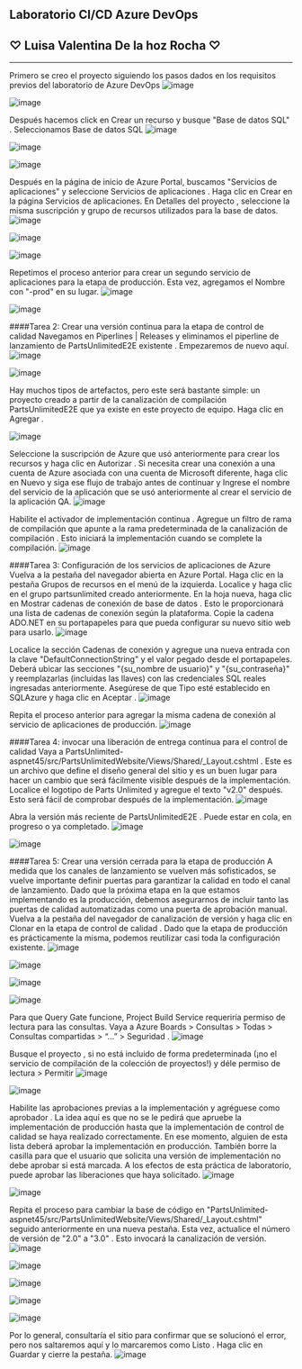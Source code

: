 ## Laboratorio CI/CD Azure DevOps
## ♡ Luisa Valentina De la hoz Rocha ♡
- - -
Primero se creo el proyecto siguiendo los pasos dados en los requisitos previos del laboratorio de Azure DevOps
![image](https://user-images.githubusercontent.com/104604359/200205016-32402e52-3c0b-4d0c-a2c5-e4e3ff1a8618.png)

![image](https://user-images.githubusercontent.com/104604359/200205027-8a6f807f-af44-420e-a1f7-353d8ad5f2ff.png)

Después hacemos click en Crear un recurso y busque "Base de datos SQL" . Seleccionamos Base de datos SQL 
![image](https://user-images.githubusercontent.com/104604359/200205036-ea646eac-568c-44ce-b15e-16de32b57eed.png)

![image](https://user-images.githubusercontent.com/104604359/200205045-b82e9890-914e-4529-b0a1-2f1a76fbccb7.png)

![image](https://user-images.githubusercontent.com/104604359/200205062-b1a0212f-d4d7-4ed2-a862-174d907856c4.png)

Después en la página de inicio de Azure Portal, buscamos "Servicios de aplicaciones" y seleccione Servicios de aplicaciones .
Haga clic en Crear en la página Servicios de aplicaciones.
En Detalles del proyecto , seleccione la misma suscripción y grupo de recursos utilizados para la base de datos.
![image](https://user-images.githubusercontent.com/104604359/200205071-00394990-fbc7-43d5-83b6-2352e0fb8210.png)

![image](https://user-images.githubusercontent.com/104604359/200205080-4a4cc538-b960-4174-8d96-fab655c5f0e7.png)

![image](https://user-images.githubusercontent.com/104604359/200205093-ead6c4b1-b793-4881-82f7-187b4ee0add4.png)

Repetimos el proceso anterior para crear un segundo servicio de aplicaciones para la etapa de producción. Esta vez, agregamos el Nombre con "-prod" en su lugar. 
![image](https://user-images.githubusercontent.com/104604359/200205101-02545bac-2c4c-4927-a1b9-f3ff1c8ebaa3.png)

![image](https://user-images.githubusercontent.com/104604359/200205149-10db3c5e-47da-413b-b68c-c0b1b1b91a59.png)

####Tarea 2: Crear una versión continua para la etapa de control de calidad
Navegamos en Piperlines | Releases  y eliminamos el piperline de lanzamiento de PartsUnlimitedE2E existente . Empezaremos de nuevo aquí.
![image](https://user-images.githubusercontent.com/104604359/200205182-a89d6b4f-da22-4c9b-ba8f-ce3bd22b7666.png)

![image](https://user-images.githubusercontent.com/104604359/200205208-48d60bed-6b68-4b4e-8bfd-d0cfdba2dd8a.png)

Hay muchos tipos de artefactos, pero este será bastante simple: un proyecto creado a partir de la canalización de compilación PartsUnlimitedE2E que ya existe en este proyecto de equipo. Haga clic en Agregar .

![image](https://user-images.githubusercontent.com/104604359/200205304-74e75dce-221c-43ca-b974-62f6c2586726.png)

Seleccione la suscripción de Azure que usó anteriormente para crear los recursos y haga clic en Autorizar . Si necesita crear una conexión a una cuenta de Azure asociada con una cuenta de Microsoft diferente, haga clic en Nuevo y siga ese flujo de trabajo antes de continuar y Ingrese el nombre del servicio de la aplicación que se usó anteriormente al crear el servicio de la aplicación QA.
![image](https://user-images.githubusercontent.com/104604359/200205314-9dd1dfbf-5f30-4eca-8339-04083d7c00d2.png)

Habilite el activador de implementación continua . Agregue un filtro de rama de compilación que apunte a la rama predeterminada de la canalización de compilación . Esto iniciará la implementación cuando se complete la compilación.
![image](https://user-images.githubusercontent.com/104604359/200205389-4c98c800-8266-4ff8-86b6-faa03bd81458.png)

####Tarea 3: Configuración de los servicios de aplicaciones de Azure
Vuelva a la pestaña del navegador abierta en Azure Portal.
Haga clic en la pestaña Grupos de recursos en el menú de la izquierda. Localice y haga clic en el grupo partsunlimited creado anteriormente.
En la hoja nueva, haga clic en Mostrar cadenas de conexión de base de datos .
Esto le proporcionará una lista de cadenas de conexión según la plataforma. Copie la cadena ADO.NET en su portapapeles para que pueda configurar su nuevo sitio web para usarlo.
![image](https://user-images.githubusercontent.com/104604359/200205439-66ee0f73-fe82-4536-b5b5-1b9daf3489ff.png)

Localice la sección Cadenas de conexión y agregue una nueva entrada con la clave "DefaultConnectionString" y el valor pegado desde el portapapeles. Deberá ubicar las secciones "{su_nombre de usuario}" y "{su_contraseña}" y reemplazarlas (incluidas las llaves) con las credenciales SQL reales ingresadas anteriormente. Asegúrese de que Tipo esté establecido en SQLAzure y haga clic en Aceptar .
![image](https://user-images.githubusercontent.com/104604359/200205447-7192e203-9b67-456c-9c06-bb66a01fbba2.png)

Repita el proceso anterior para agregar la misma cadena de conexión al servicio de aplicaciones de producción.
![image](https://user-images.githubusercontent.com/104604359/200205453-7f445611-f943-4f52-ad9e-59b0d54a95fb.png)


####Tarea 4: invocar una liberación de entrega continua para el control de calidad
Vaya a PartsUnlimited-aspnet45/src/PartsUnlimitedWebsite/Views/Shared/_Layout.cshtml . Este es un archivo que define el diseño general del sitio y es un buen lugar para hacer un cambio que será fácilmente visible después de la implementación.
Localice el logotipo de Parts Unlimited y agregue el texto "v2.0" después. Esto será fácil de comprobar después de la implementación.
![image](https://user-images.githubusercontent.com/104604359/200205468-6fda39ab-2185-4c80-aa72-f2017f2ef63b.png)

Abra la versión más reciente de PartsUnlimitedE2E . Puede estar en cola, en progreso o ya completado.
![image](https://user-images.githubusercontent.com/104604359/200205480-1e47d695-e0a2-4fd0-85d2-8e26d92bbd63.png)

![image](https://user-images.githubusercontent.com/104604359/200205487-9ac264b4-5f33-442f-bbb1-59f1c19b0075.png)

####Tarea 5: Crear una versión cerrada para la etapa de producción
A medida que los canales de lanzamiento se vuelven más sofisticados, se vuelve importante definir puertas para garantizar la calidad en todo el canal de lanzamiento. Dado que la próxima etapa en la que estamos implementando es la producción, debemos asegurarnos de incluir tanto las puertas de calidad automatizadas como una puerta de aprobación manual. Vuelva a la pestaña del navegador de canalización de versión y haga clic en Clonar en la etapa de control de calidad . Dado que la etapa de producción es prácticamente la misma, podemos reutilizar casi toda la configuración existente.
![image](https://user-images.githubusercontent.com/104604359/200205631-2f52b4b7-e8db-431a-9f8b-cc24d16f7aad.png)

![image](https://user-images.githubusercontent.com/104604359/200205646-ddae1484-b92d-4a53-b985-bfe347aaef52.png)

![image](https://user-images.githubusercontent.com/104604359/200205660-4a587616-28ef-4eb8-9af8-0664288ec8a9.png)

![image](https://user-images.githubusercontent.com/104604359/200205680-32dc70e7-21de-4021-abaa-89afee1b2ac3.png)


Para que Query Gate funcione, Project Build Service requeriría permiso de lectura para las consultas. Vaya a Azure Boards > Consultas > Todas > Consultas compartidas > “…” > Seguridad .
![image](https://user-images.githubusercontent.com/104604359/200205688-a12abe34-3fd3-4517-a1fe-ee05601e5ca1.png)

Busque el proyecto , si no está incluido de forma predeterminada (¡no el servicio de compilación de la colección de proyectos!) y déle permiso de lectura > Permitir 
![image](https://user-images.githubusercontent.com/104604359/200205699-fe451ffd-7534-45c3-8c72-9e362b866643.png)

![image](https://user-images.githubusercontent.com/104604359/200205714-d2520b37-edba-4a2c-a9e6-b50562b21532.png)

Habilite las aprobaciones previas a la implementación y agréguese como aprobador . La idea aquí es que no se le pedirá que apruebe la implementación de producción hasta que la implementación de control de calidad se haya realizado correctamente. En ese momento, alguien de esta lista deberá aprobar la implementación en producción. También borre la casilla para que el usuario que solicita una versión de implementación no debe aprobar si está marcada. A los efectos de esta práctica de laboratorio, puede aprobar las liberaciones que haya solicitado.
![image](https://user-images.githubusercontent.com/104604359/200205725-41ef5d84-3176-45c5-91af-8e878860f14a.png)

![image](https://user-images.githubusercontent.com/104604359/200205736-f03e15ad-2e65-4e70-b406-12cb525841ec.png)

Repita el proceso para cambiar la base de código en "PartsUnlimited-aspnet45/src/PartsUnlimitedWebsite/Views/Shared/_Layout.cshtml" seguido anteriormente en una nueva pestaña. Esta vez, actualice el número de versión de "2.0" a "3.0" . Esto invocará la canalización de versión.
![image](https://user-images.githubusercontent.com/104604359/200205751-38da54ad-6865-42d2-80ce-f092c8ea860a.png)

![image](https://user-images.githubusercontent.com/104604359/200205760-8da2a6af-1630-48db-bfbb-b2168343548e.png)

![image](https://user-images.githubusercontent.com/104604359/200205782-9e0742a7-017c-40a4-8296-9f3b9be89ab9.png)

![image](https://user-images.githubusercontent.com/104604359/200205793-0c3ebe3d-ca5b-4a72-b55d-dff81fe63dd7.png)

![image](https://user-images.githubusercontent.com/104604359/200205805-0a2957b6-d105-4dfe-acc3-9d157ff0890a.png)

Por lo general, consultaría el sitio para confirmar que se solucionó el error, pero nos saltaremos aquí y lo marcaremos como Listo . Haga clic en Guardar y cierre la pestaña.
![image](https://user-images.githubusercontent.com/104604359/200205814-d3a82cdf-e18b-4ecc-a5f4-13a48c53127a.png)

